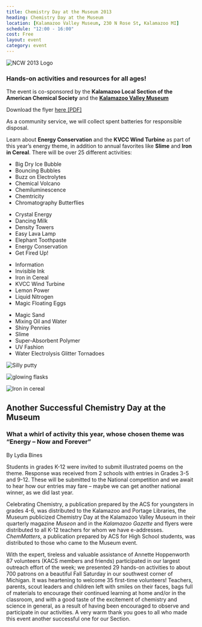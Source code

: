 ```yaml
---
title: Chemistry Day at the Museum 2013
heading: Chemistry Day at the Museum
location: [Kalamazoo Valley Museum, 230 N Rose St, Kalamazoo MI]
schedule: "12:00 - 16:00"
cost: Free
layout: event
category: event
---
```


<img src="{{ site.url }}/images/ncw-header-2013.jpg"
     class="img-responsive"
     alt="NCW 2013 Logo"
     title="National Chemistry Week, Now and Forever Logo"/>

<h3>Hands-on activities and resources for all ages!</h3>

<p>The event is co-sponsored by the <strong>Kalamazoo Local Section of
the American Chemical Society</strong> and
the
  <a href="http://kalamazoovalleymuseum.org"
     title="Kalamazoo Valley Museum Homepage">
    <strong>Kalamazoo Valley Museum</strong>
  </a>
</p>

<p>
  Download the flyer
  <a href="{{ site.url }}/events/chem-day-flyer-2013.pdf"
     title="Chemistry Day at the Museum Flyer as PDF">
    here [PDF]
  </a>
</p>

As a community service, we will collect spent batteries for
responsible disposal.

Learn about **Energy Conservation** and the **KVCC Wind Turbine** as
part of this year’s energy theme, in addition to annual favorites like
**Slime** and **Iron in Cereal**. There will be over 25 different
activities:

<div class="row">
  <div class="col-{{ site.device }}-3">
    <ul>
      <li>
	Big Dry Ice Bubble
      </li>
      <li>
	Bouncing Bubbles
      </li>
      <li>
	Buzz on Electrolytes
      </li>
      <li>
	Chemical Volcano
      </li>
      <li>
	Chemiluminescence
      </li>
      <li>
	Chemtricity
      </li>
      <li>
	Chromatography Butterflies
      </li>
    </ul>
  </div>
  <div class="col-{{ site.device }}-3">
    <ul>
      <li>
	Crystal Energy
      </li>
      <li>
	Dancing Milk
      </li>
      <li>
	Density Towers
      </li>
      <li>
	Easy Lava Lamp
      </li>
      <li>
	Elephant Toothpaste
      </li>
      <li>
	Energy Conservation
      </li>
      <li>
	Get Fired Up!
      </li>
    </ul>
  </div>
  <div class="col-{{ site.device }}-3">
    <ul>
      <li>
	Information
      </li>
      <li>
	Invisible Ink
      </li>
      <li>
	Iron in Cereal
      </li>
      <li>
	KVCC Wind Turbine
      </li>
      <li>
	Lemon Power
      </li>
      <li>
	Liquid Nitrogen
      </li>
      <li>
	Magic Floating Eggs
      </li>
    </ul>
  </div>
  <div class="col-{{ site.device }}-3">
    <ul>
      <li>
	Magic Sand
      </li>
      <li>
	Mixing Oil and Water
      </li>
      <li>
	Shiny Pennies
      </li>
      <li>
	Slime
      </li>
      <li>
	Super-Absorbent Polymer
      </li>
      <li>
	UV Fashion
      </li>
      <li>
	Water Electrolysis Glitter Tornadoes
      </li>
    </ul>
  </div>
</div>

<div class="row">
  <div class="col-{{ site.device }}-4">
    <p>
      <img src="{{ site.url }}/images/ncw-photo-1.jpg"
	   class="img-responsive"
	   alt="Silly putty"
	   title="Silly putty experiment during NCW" />
    </p>
  </div>
  <div class="col-{{ site.device }}-4">
    <p>
      <img src="{{ site.url }}/images/ncw-photo-2.jpg"
	   class="img-responsive"
	   alt="glowing flasks"
	   title="Colorful chemistry" />
    </p>
  </div>
  <div class="col-{{ site.device }}-4">
    <p>
      <img src="{{ site.url }}/images/ncw-photo-3.jpg"
	   class="img-responsive"
	   alt="Iron in cereal"
	   title="Can you see the iron in your cereal?" />
    </p>
  </div>
</div>

<h2>Another Successful Chemistry Day at the Museum</h2>
<h3>What a whirl of activity this year, whose chosen theme was “Energy – Now and Forever”</h3>
<p class="author">By Lydia Bines</p>

<p>
  Students in grades K-12 were invited to submit illustrated poems on
  the theme. Response was received from 2 schools with entries in
  Grades 3-5 and 9-12. These will be submitted to the National
  competition and we await to hear how our entries may fare – maybe we
  can get another national winner, as we did last year.
</p>
<p>
  Celebrating Chemistry, a publication prepared by the ACS for
  youngsters in grades 4-6, was distributed to the Kalamazoo and
  Portage Libraries, the Museum publicized Chemistry Day at the
  Kalamazoo Valley Museum in their quarterly magazine <em>Museon</em>
  and in the <em>Kalamazoo Gazette</em> and flyers were distributed to
  all K-12 teachers for whom we have
  e-addresses.  <em>ChemMatters</em>, a publication prepared by ACS
  for High School students, was distributed to those who came to the
  Museum event.
</p>
<p>
  With the expert, tireless and valuable assistance of Annette
  Hoppenworth 87 volunteers (KACS members and friends) participated in
  our largest outreach effort of the week; we presented 29 hands-on
  activities to about 700 patrons on a beautiful Fall Saturday in our
  southwest corner of Michigan.  It was heartening to welcome 35
  first-time volunteers!  Teachers, parents, scout leaders and
  children left with smiles on their faces, bags full of materials to
  encourage their continued learning at home and/or in the classroom,
  and with a good taste of the excitement of chemistry and science in
  general, as a result of having been encouraged to observe and
  participate in our activities.  A very warm thank you goes to all
  who made this event another successful one for our Section.
</p>
